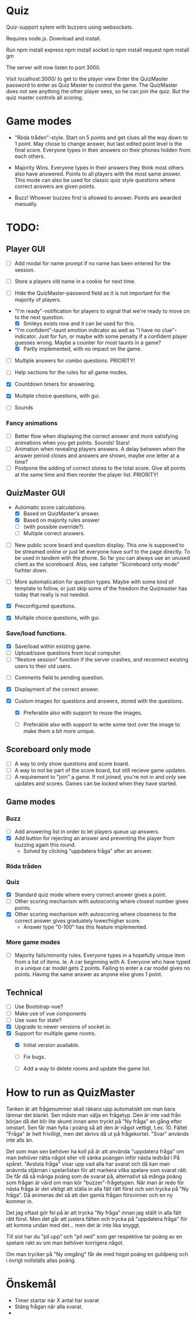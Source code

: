 # Quiz
Quiz-support sytem with buzzers using websockets.

Requires node.js. Download and install.

Run
npm install express
npm install socket.io
npm install request
npm install gm

The server will now listen to port 3000.

Visit localhost:3000/ to get to the player view
Enter the QuizMaster password to enter as Quiz Master to control the game.
The QuizMaster does not see anything the other player sees, so he can join the
quiz. But the quiz master controls all scoring.

# Game modes
* "Röda tråden"-style. Start on 5 points and get clues all the way down to 1 point.
   May chose to change answer, but last edited point level is the final score.
   Everyone types in their answers on their phones hidden from each others.

* Majority Wins. Everyone types in their answers they think most others also have
  answered. Points to all players with the most same answer. This mode can also be
  used for classic quiz style questions where correct answers are given points.

* Buzz! Whoever buzzes first is allowed to answer. Points are awarded manually.

# TODO:

## Player GUI
* [ ] Add modal for name prompt if no name has been entered for the session.

* [ ] Store a players old name in a cookie for next time.

* [ ] Hide the QuizMaster-password field as it is not important for the majority of players.

* "I'm ready"-notification for players to signal that we're ready to move on to the next question.
  - [x] Smileys exists now and it can be used for this.

* "I'm confident"-taunt emotion indicator as well as "I have no clue"-indicator. Just for fun, or maybe with some penalty if a confident player guesses wrong. Maybe a counter for most taunts in a game? 
  - [x] Partly implemented, with no impact on the game.

* [ ] Multiple answers for combo questions. PRIORITY!

* [ ] Help sections for the rules for all game modes.

* [x] Countdown timers for answering.

* [x] Multiple choice questions, with gui.

* [ ] Sounds

### Fancy animations
* [ ] Better flow when displaying the correct answer and more satisfying animations when you get points. Sounds! Stars!
* [ ] Animation when revealing players answers. A delay between when the answer period closes and answers are shown, maybe one letter at a time? 
* [ ] Postpone the adding of correct stores to the total score. Give all points at the same time and then reorder the player list. PRIORITY!

## QuizMaster GUI
* Automatic score calculations.
  - [x] Based on QuizMaster's answer.
  - [x] Based on majority rules answer 
  - [ ] (with possible override?).
  - [ ] Multiple correct answers.

* [ ] New public score board and question display.
  This one is supposed to be streamed online or just let everyone have surf to the page
  directly. To be used in tandem with the phone. So far you can always use an
  unused client as the scoreboard. Also, see cahpter "Scoreboard only mode" furhter down.

* [ ] More automatication for question types. Maybe with some kind of template to follow, or just skip 
some of the freedom the Quizmaster has today that really is not needed. 

* [x] Preconfigured questions.

* [x] Multiple choice questions, with gui.

### Save/load functions. 
  - [x] Save/load within existing game.
  - [ ] Upload/save questions from local computer.
  - [ ] "Restore session" function if the server crashes, and reconnect existing users to their old users.

* [ ] Comments field to pending question.

* [x] Displayment of the correct answer.

* [x] Custom images for questions and answers, stored with the questions.
  - [x] Preferable also with support to reuse the images.
  - [ ] Preferable also with support to write some text over the image to make them a bit more unique.


## Scoreboard only mode
* [ ] A way to only show questions and score board.
* [ ] A way to not be part of the score board, but still recieve game updates.
* [ ] A requirement to "join" a game. If not joined, you're not in and only see updates and scores. Games can be locked when they have started.

## Game modes
### Buzz
* [ ] Add answering list in order to let players queue up answers.
* [x] Add button for rejecting an answer and preventing the player from buzzing again this round.
  - Solved by clicking "uppdatera fråga" after an answer. 

### Röda tråden

### Quiz
  - [x] Standard quiz mode where every correct answer gives a point.
  - [ ] Other scoring mechanism with autoscoring where closest number gives points.
  - [x] Other scoring mechanism with autoscoring where closeness to the correct answer gives graduately lower/higher score. 
    - Answer type "0-100" has this feature implemented.

### More game modes
  - [ ] Majority fails/minority rules. Everyone types in a hopefully unique item from a list of items.
  Ie. A car beginning with A. Everyone who have typed in a unique car model gets 2 points.
  Failing to enter a car model gives no points. Having the same answer as anyone else gives
  1 point.

## Technical
* [ ] Use Bootstrap-vue?
* [ ] Make use of vue components
* [ ] Use vuex for state?
* [x] Upgrade to newer versions of socket.io.
* [x] Support for multiple game rooms.
  - [x] Initial version available.
  - [ ] Fix bugs. 
  - [ ] Add a way to delete rooms and update the game list.

  
# How to run as QuizMaster
Tanken är att frågenummer skall räkans upp automatiskt om man bara lämnar det blankt. Sen måste man välja en frågetyp. Den är inte vad från början då det blir lite skumt innan amn tryckt på "Ny fråga" en gång efter omstart. Sen får man fylla i poäng så att den är något vettigt, t.ex. 10. Fältet "Fråga" är helt frivilligt, men det skrivs då ut på frågekortet. "Svar" används inte alls än. 
 
Det som man sen behöver ha koll på är att använda "uppdatera fråga" om man behöver rätta något eller vill sänka poängen inför nästa ledtråd i På spåret. "Avsluta fråga" visar upp vad alla har svarat och då kan man anävnda stjärnan i spelarlistan för att markera vilka spelare som svarat rätt. De får då så många poäng som de svarat på, alternativt så många poäng som frågan är värd om man kör "buzzer"-frågetypen. När man är redo för nästa fråga är det viktigt att ställa in alla fält rätt först och sen trycka på "Ny fråga". Då animeras det så att den gamla frågan försvinner och en ny kommer in. 

Det jag oftast gör fel på är att trycka "Ny fråga" innan jag ställt in alla fält rätt först. Men det går att justera fälten och trycka på "uppdatera fråga" för att komma undan med det... men det är inte lika snyggt.

Till sist har du "pil upp" och "pil ned" som ger respektive tar poäng av en spelare rakt av om man behöver korrigera något.

Om man trycker på "Ny omgång" får de med högst poäng en guldpeng och i övrigt nollställs allas poäng. 


Önskemål
=================

* Timer startar när X antal har svarat
* Stäng frågan när alla svarat.
* 
